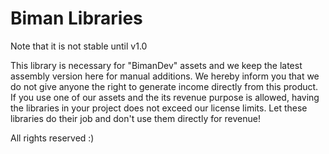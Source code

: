 # Biman Libraries

Note that it is not stable until v1.0

This library is necessary for "BimanDev" assets and we keep the latest assembly version here for manual additions. We hereby inform you that we do not give anyone the right to generate income directly from this product. If you use one of our assets and the its revenue purpose is allowed, having the libraries in your project does not exceed our license limits. Let these libraries do their job and don't use them directly for revenue!

All rights reserved :)
